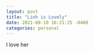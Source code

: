 ```yaml
---
layout: post
title: "Linh is Lovely"
date: 2021-08-10 16:21:25 -0400
categories: personal
---
```


I love her
